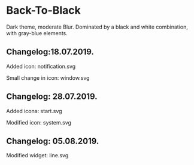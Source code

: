 # Back-To-Black

Dark theme, moderate Blur. Dominated by a black and white combination, with gray-blue elements.

Changelog:18.07.2019.
---------------------

Added icon: notification.svg

Small change in icon: window.svg

Changelog: 28.07.2019.
----------------------

Added icona: start.svg

Modified icon: system.svg

Changelog: 05.08.2019.
-----------------------

Modified widget: line.svg

